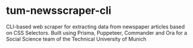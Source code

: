 # tum-newsscraper-cli
CLI-based web scraper for extracting data from newspaper articles based on CSS Selectors. Built using Prisma, Puppeteer, Commander and Ora for a Social Science team of the Technical University of Munich
